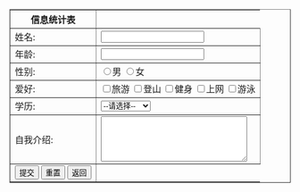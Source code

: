 <!DOCTYPE html>
<html>
	<head>
		<meta charset="utf-8" />
		<title>唐浩</title>
			  <table border="1">
		      <tr>
			   <th>信息统计表</th>
				</tr>
				<tr>
					<td>姓名:</td>
					<td><input type="text" name="userName"></td>
				</tr>
				<tr>
					<td>年龄:</td>
					<td><input type="password" name="passwd"></td>
				</tr>
				<tr>
					<td>性别:</td>
					<td><input type="radio" name="sex" value="1">男
					<input type="radio" name="sex" value="0">女</td>
				</tr>
				<tr>
					<td>爱好:</td>
					<td><input type="checkbox" name="hobby" value="1">旅游
					<input type="checkbox" name="hobby" value="2">登山
					<input type="checkbox" name="hobby" value="3">健身
					<input type="checkbox" name="hobby" value="4">上网
					<input type="checkbox" name="hobby" value="5">游泳</td>
				</tr>
				<tr>
					<td>学历:</td>
					<td><select name="degree">
					<option value="">--请选择--</option>
					<option value="1">专科</option>
					<option value="2">本科</option>
					<option value="3">硕士</option>
					<option value="4">博士及以上</option>
					</select> 
					</td>
				</tr>
				<tr>
					<td>自我介绍:</td>
					<td><textarea nanm="comment" rows="5" cols="30"></textarea>
					</td>
				</tr>
				<tr>
					<td><input type="submit" value="提交">
					<input type="reset" value="重置">
					<input type="button" value="返回">
					</td>
				</tr>
			</table>
			<input type="hidden" name="userId" value="1001">
		</body>
		</html>
